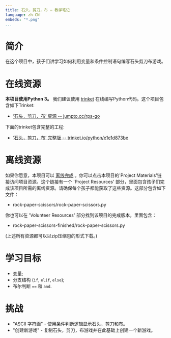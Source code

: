 ```yaml
---
title: 石头，剪刀，布 — 教学笔记
language: zh-CN
embeds: "*.png"
...
```


# 简介

在这个项目中，孩子们讲学习如何利用变量和条件控制语句编写石头剪刀布游戏。

# 在线资源

__本项目使用Python 3。__ 我们建议使用 [trinket](https://trinket.io/) 在线编写Python代码。这个项目包含如下Trinket:

+ [‘石头，剪刀，布’ 资源 -- jumpto.cc/rps-go](http://jumpto.cc/rps-go)

下面的trinket包含完整的工程:

+ [‘石头，剪刀，布’ 完整版 -- trinket.io/python/e1e1d873be](https://trinket.io/python/e1e1d873be)

# 离线资源

如果你愿意，本项目可以 [离线完成](https://www.codeclubprojects.org/en-GB/resources/python-working-offline/) 。你可以点击本项目的'Project Materials'链接访问项目资源。这个链接有一个 'Project Resources' 部分，里面包含孩子们完成该项目所需的离线资源。请确保每个孩子都能获取了这些资源。这部分包含如下文件：

+ rock-paper-scissors/rock-paper-scissors.py

你也可以在 'Volunteer Resources' 部分找到该项目的完成版本，里面包含：

+ rock-paper-scissors-finished/rock-paper-scissors.py

(上述所有资源都可以以zip压缩包的形式下载。)

# 学习目标

+ 变量;
+ 分支结构 (`if`, `elif`, `else`); 
+ 布尔判断 `==` 和 `and`.

# 挑战

+ "ASCII 字符画" - 使用条件判断逻辑显示石头，剪刀和布。
+ "创建新游戏" - 复制石头，剪刀，布游戏并在此基础上创建一个新游戏。